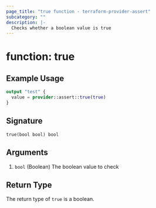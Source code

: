 ```yaml
---
page_title: "true function - terraform-provider-assert"
subcategory: ""
description: |-
  Checks whether a boolean value is true
---
```


# function: true



## Example Usage

```terraform
output "test" {
  value = provider::assert::true(true)
}
```

## Signature

<!-- signature generated by tfplugindocs -->
```text
true(bool bool) bool
```

## Arguments

<!-- arguments generated by tfplugindocs -->
1. `bool` (Boolean) The boolean value to check


## Return Type

The return type of `true` is a boolean.

